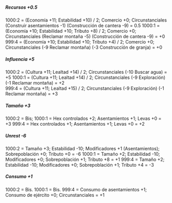 ##### Recursos +0.5
1000:2 = (Economía +11; Estabilidad +10) / 2; Comercio +0; Circunstanciales (Construir asentamientos -1) (Construcción de cantera -9) = 0.5
1000:1 = (Economía +10; Estabilidad +10; Tributo +8) / 2; Comercio +0; Circunstanciales (Reclamar montaña -5) (Construcción de cantera -9) = +0  
999:4 = (Economía +10; Estabilidad +10; Tributo +4) / 2; Comercio +0; Circunstanciales (-9 Reclamar montaña) (-3 Construcción de granja) = +0

##### Influencia +5
1000:2 = (Cultura +11; Lealtad +14) / 2; Circunstanciales (-10 Buscar agua) = +5
1000:1 = (Cultura +11; Lealtad +14) / 2; Circunstanciales (-9 Exploración) (-1 Reclamar montaña) = +2  
999:4 = (Cultura +11; Lealtad +15) / 2; Circunstanciales (-9 Exploración) (-1 Reclamar montaña) = +3

##### Tamaño +3
1000:2 = Bis;
1000:1 = Hex controlados +2; Asentamientos +1; Levas +0 = +3
999:4 = Hex controlados +1; Asentamientos +1; Levas +0 = +2

##### Unrest -6
1000:2 = Tamaño +3; Estabilidad -10; Modificadores +1 (Asentamientos); Sobrepoblación +0; Tributo +0 = -6
1000:1 = Tamaño +2; Estabilidad -10; Modificadores +0; Sobrepoblación +1; Tributo +8 = +1
999:4 = Tamaño +2; Estabilidad -10; Modificadores +0; Sobrepoblación +1; Tributo +4 = -3

##### Consumo +1
1000:2 = Bis.
1000:1 = Bis.
999:4 = Consumo de asentamientos +1; Consumo de ejército +0; Circunstanciales = +1